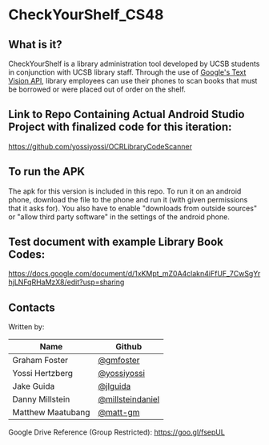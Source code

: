 # CheckYourShelf_CS48


## What is it?
CheckYourShelf is a library administration tool developed by UCSB students in conjunction with UCSB library staff. Through the use of [Google's Text Vision API](https://developers.google.com/vision/text-overview), library employees can use their phones to scan books that must be borrowed or were placed out of order on the shelf.

## Link to Repo Containing Actual Android Studio Project with finalized code for this iteration:
https://github.com/yossiyossi/OCRLibraryCodeScanner

## To run the APK
The apk for this version is included in this repo. To run it on an android phone, download the file to the phone and run it (with given permissions that it asks for).
You also have to enable "downloads from outside sources" or "allow third party software" in the settings of the android phone.

## Test document with example Library Book Codes:
https://docs.google.com/document/d/1xKMpt_mZ0A4clakn4iFfUF_7CwSgYrhjLNFqRHaMzX8/edit?usp=sharing

## Contacts
Written by:  

Name                | Github   
-------------       | -------------    
Graham Foster       | [@gmfoster](https://github.com/gmfoster)             
Yossi Hertzberg     | [@yossiyossi](https://github.com/yossiyossi)             
Jake Guida          | [@jlguida](https://github.com/jlguida)           
Danny Millstein     | [@millsteindaniel](https://github.com/millsteindaniel)   
Matthew Maatubang   | [@matt-gm](https://github.com/matt-gm) 

Google Drive Reference (Group Restricted): https://goo.gl/fsepUL
